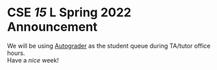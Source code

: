 # CSE _15_ L Spring 2022 Announcement
We will be using [Autograder](https://autograder.ucsd.edu) as the student queue during TA/tutor office hours.  
Have a _nice_ week!
